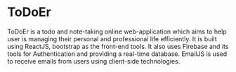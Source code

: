 # ToDoEr
ToDoEr is a todo and note-taking online web-application which aims to help user is managing their personal and professional life efficiently. It is built using ReactJS, bootstrap as the front-end tools. It also uses Firebase and its tools for Authentication and providing a real-time database. EmailJS is used to receive emails from users using client-side technologies.
